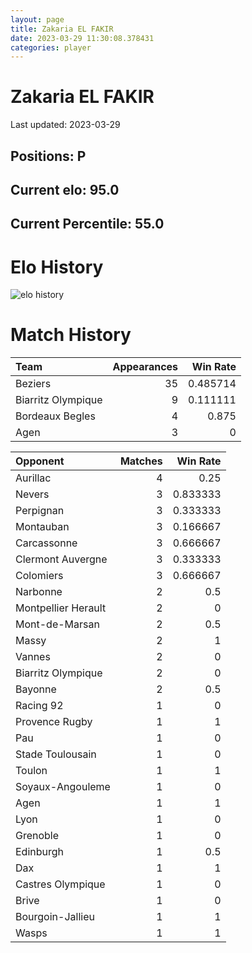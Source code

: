 ```yaml
---  
layout: page  
title: Zakaria EL FAKIR  
date: 2023-03-29 11:30:08.378431  
categories: player  
---
```

# Zakaria EL FAKIR


Last updated: 2023-03-29
## Positions: P

## Current elo: 95.0

## Current Percentile: 55.0

# Elo History


![elo history](history_ZakariaELFAKIR.png)
# Match History


| Team               |   Appearances |   Win Rate |
|:-------------------|--------------:|-----------:|
| Beziers            |            35 |   0.485714 |
| Biarritz Olympique |             9 |   0.111111 |
| Bordeaux Begles    |             4 |   0.875    |
| Agen               |             3 |   0        |

| Opponent            |   Matches |   Win Rate |
|:--------------------|----------:|-----------:|
| Aurillac            |         4 |   0.25     |
| Nevers              |         3 |   0.833333 |
| Perpignan           |         3 |   0.333333 |
| Montauban           |         3 |   0.166667 |
| Carcassonne         |         3 |   0.666667 |
| Clermont Auvergne   |         3 |   0.333333 |
| Colomiers           |         3 |   0.666667 |
| Narbonne            |         2 |   0.5      |
| Montpellier Herault |         2 |   0        |
| Mont-de-Marsan      |         2 |   0.5      |
| Massy               |         2 |   1        |
| Vannes              |         2 |   0        |
| Biarritz Olympique  |         2 |   0        |
| Bayonne             |         2 |   0.5      |
| Racing 92           |         1 |   0        |
| Provence Rugby      |         1 |   1        |
| Pau                 |         1 |   0        |
| Stade Toulousain    |         1 |   0        |
| Toulon              |         1 |   1        |
| Soyaux-Angouleme    |         1 |   0        |
| Agen                |         1 |   1        |
| Lyon                |         1 |   0        |
| Grenoble            |         1 |   0        |
| Edinburgh           |         1 |   0.5      |
| Dax                 |         1 |   1        |
| Castres Olympique   |         1 |   0        |
| Brive               |         1 |   0        |
| Bourgoin-Jallieu    |         1 |   1        |
| Wasps               |         1 |   1        |
